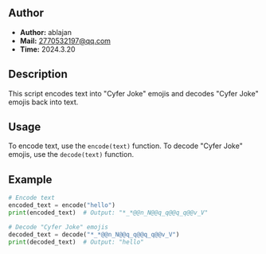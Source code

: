 ## Author
- **Author:** ablajan
- **Mail:** 2770532197@qq.com
- **Time:** 2024.3.20

## Description
This script encodes text into "Cyfer Joke" emojis and decodes "Cyfer Joke" emojis back into text.

## Usage
To encode text, use the `encode(text)` function.
To decode "Cyfer Joke" emojis, use the `decode(text)` function.

## Example
```python
# Encode text
encoded_text = encode("hello")
print(encoded_text)  # Output: "*_*@@n_N@@q_q@@q_q@@v_V"

# Decode "Cyfer Joke" emojis
decoded_text = decode("*_*@@n_N@@q_q@@q_q@@v_V")
print(decoded_text)  # Output: "hello"
